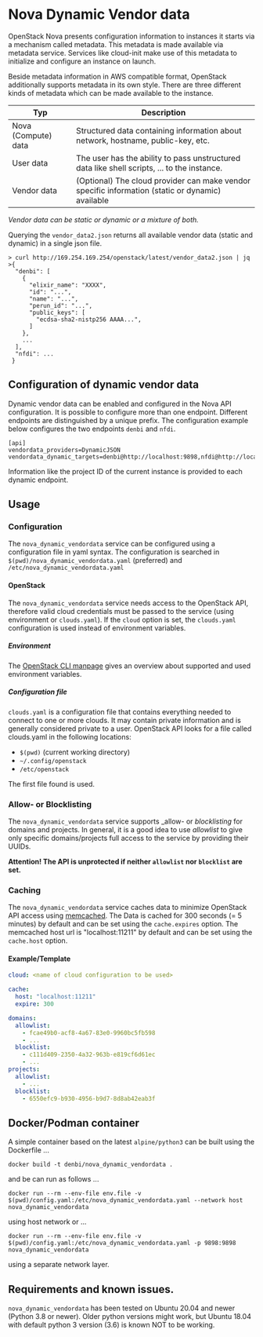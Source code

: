 # Nova Dynamic Vendor data

OpenStack Nova presents configuration information to instances it starts via a mechanism called metadata. 
This metadata is made available via metadata service. Services like cloud-init make use of this metadata
to initialize and configure an instance on launch.

Beside  metadata information in AWS compatible format, OpenStack additionally supports metadata in its
own style. There are three different kinds of metadata which can be made available to the instance.

| Typ                 | Description                                                                                      |
|---------------------|--------------------------------------------------------------------------------------------------|
| Nova (Compute) data | Structured data containing information about network, hostname, public-key, etc.                 |
| User data           | The user has the ability to pass unstructured data like shell scripts, ...  to the instance.     |
| Vendor data         | (Optional) The cloud provider can make vendor specific information (static or dynamic) available |

_Vendor data can be static or dynamic or a mixture of both._

Querying the `vendor_data2.json` returns all available vendor data (static and dynamic) in a single json file.

```
> curl http://169.254.169.254/openstack/latest/vendor_data2.json | jq 
>{
  "denbi": [
    {
      "elixir_name": "XXXX",
      "id": "...",
      "name": "...",
      "perun_id": "...",
      "public_keys": [
        "ecdsa-sha2-nistp256 AAAA...",
      ]
    },
    ...
  ],
  "nfdi": ...
 }
```

## Configuration of dynamic vendor data

Dynamic vendor data can be enabled and configured in the Nova API configuration. It is possible to configure more
than one endpoint. Different endpoints are distinguished by a unique prefix. The configuration example below configures
the two endpoints `denbi` and `nfdi`.
```
[api]
vendordata_providers=DynamicJSON
vendordata_dynamic_targets=denbi@http://localhost:9898,nfdi@http://localhost
```
Information like the project ID of the current instance is provided to each dynamic endpoint.

## Usage

### Configuration

The `nova_dynamic_vendordata` service can be configured using a configuration file in yaml syntax. The configuration
is searched in `$(pwd)/nova_dynamic_vendordata.yaml` (preferred) and `/etc/nova_dynamic_vendordata.yaml` 

#### OpenStack 

The `nova_dynamic_vendordata` service needs access to the OpenStack API, therefore valid cloud credentials
must be passed to the service (using environment or `clouds.yaml`).
If the `cloud` option is set, the `clouds.yaml` configuration is used instead of environment variables.

##### Environment

The [OpenStack CLI manpage](https://docs.openstack.org/python-openstackclient/latest/cli/man/openstack.html#manpage)
gives an overview about supported and used environment variables.

##### Configuration file

`clouds.yaml` is a configuration file that contains everything needed to connect to one or more clouds.
It may contain private information and is generally considered private to a user. OpenStack API looks
for a file called clouds.yaml in the following locations:

- `$(pwd)` (current working directory)
- `~/.config/openstack`
- `/etc/openstack`

The first file found is used.

### Allow- or Blocklisting

The `nova_dynamic_vendordata` service supports _allow- or _blocklisting_ for domains and projects. 
In general, it is a good idea to use _allowlist_ to give only specific domains/projects full access
to the service by providing their UUIDs.

**Attention! The API is unprotected if neither `allowlist` nor `blocklist` are set.** 

### Caching

The `nova_dynamic_vendordata` service caches data to minimize OpenStack API access using 
[memcached](https://memcached.org/). The Data is cached for 300 seconds (= 5 minutes) 
by default and can be set using the `cache.expires` option. The memcached host url is
"localhost:11211" by default and can be set using the `cache.host` option.

#### Example/Template
```yaml
cloud: <name of cloud configuration to be used>

cache:
  host: "localhost:11211"
  expire: 300

domains:
  allowlist:
    - fcae49b0-acf8-4a67-83e0-9960bc5fb598
    - ...
  blocklist:
    - c111d409-2350-4a32-963b-e819cf6d61ec
    - ...
projects:
  allowlist:
    - ...
  blocklist:
    - 6550efc9-b930-4956-b9d7-8d8ab42eab3f
```


## Docker/Podman container

A simple container based on the latest `alpine/python3` can be built using the Dockerfile ...

```shell
docker build -t denbi/nova_dynamic_vendordata .
```

and be can run as follows ...

```shell
docker run --rm --env-file env.file -v $(pwd)/config.yaml:/etc/nova_dynamic_vendordata.yaml --network host nova_dynamic_vendordata
```
using host network or ...

```shell
docker run --rm --env-file env.file -v $(pwd)/config.yaml:/etc/nova_dynamic_vendordata.yaml -p 9898:9898 nova_dynamic_vendordata
```
using a separate network layer.

## Requirements and known issues.
`nova_dynamic_vendordata` has been tested on Ubuntu 20.04 and newer (Python 3.8 or newer). Older python versions might work, but
Ubuntu 18.04 with default python 3 version (3.6) is known NOT to be working.
